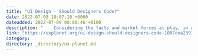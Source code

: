 ```yaml
---
title: "UI Design - Should Designers Code?"
date: 2022-07-08 10:07:10 +0000
dateadded: 2022-07-09 00:00:46 +0100
description: "    Considering the facts and market forces at play, in an attempt to put to rest the age-old question once and for all.  Continue reading on UX Planet »  "
link: "https://uxplanet.org/ui-design-should-designers-code-1087cea23910?source=rss----819cc2aaeee0---4"
category:
directory: _directory/ux-planet.md
---
```

